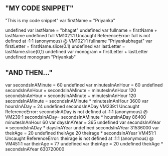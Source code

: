 ## "MY CODE SNIPPET"
"This is my code snippet"
var firstName = "Priyanka" 

undefined
var lastName = "bhagat"
undefined
var fullname = firstName + lastName
undefined
full
VM1021:1 Uncaught ReferenceError: full is not defined
    at <anonymous>:1:1
(anonymous) @ VM1021:1
fullname
"Priyankabhagat"
var firstLetter = firstName.slice(0.1)
undefined
var lastLetter = lastName.slice(0,1)
undefined
var monogram = firstLetter + lastLetter
undefined
monogram
"Priyankab"
  
  ## "AND THEN..."
  var secondsInAMinute = 60
undefined
var minutesInAnHour = 60
undefined
secondsInAnHour = secondsInAMinute + minutesInAnHour
120
secondsInAnHour = secondsInAMinute + minutesInAnHour
120
secondsInAMinute = secondsInAMinute * minutesInAnHour
3600
var hoursInADay = 24
undefined
secondsInADay
VM239:1 Uncaught ReferenceError: secondsInADay is not defined
    at <anonymous>:1:1
(anonymous) @ VM239:1
secondsInADay= secondsInAMinute * hoursInADay
86400
minutesInAnHour
60
var daysInAYear = 365
undefined
var secondsInAYear = secondsInADay * daysInAYear
undefined
secondsInAYear
31536000
var theirAge = 20
undefined
theirAge
20
theirage * secondsInAYear
VM451:1 Uncaught ReferenceError: theirage is not defined
    at <anonymous>:1:1
(anonymous) @ VM451:1
var theirAge = 77
undefined
var theirAge = 20
undefined
theirAge * secondsInAYear
630720000
